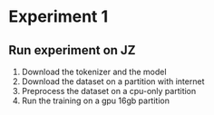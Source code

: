 # Experiment 1

## Run experiment on JZ

1. Download the tokenizer and the model
2. Download the dataset on a partition with internet
3. Preprocess the dataset on a cpu-only partition
4. Run the training on a gpu 16gb partition

